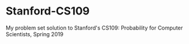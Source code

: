 # Stanford-CS109
My problem set solution to Stanford's CS109: Probability for Computer Scientists, Spring 2019
